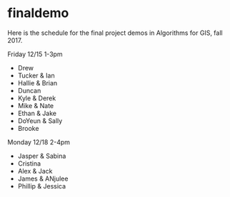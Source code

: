 # finaldemo

Here is the schedule for the final project demos in Algorithms for GIS, fall 2017. 


Friday 12/15  1-3pm 
  * Drew
  * Tucker & Ian 
  * Hallie & Brian 
  * Duncan 
  * Kyle & Derek 
  * Mike & Nate 
  * Ethan & Jake 
  * DoYeun & Sally 
  * Brooke 


Monday 12/18  2-4pm
  * Jasper & Sabina 
  * Cristina 
  * Alex & Jack 
  * James & ANjulee
  * Phillip & Jessica
